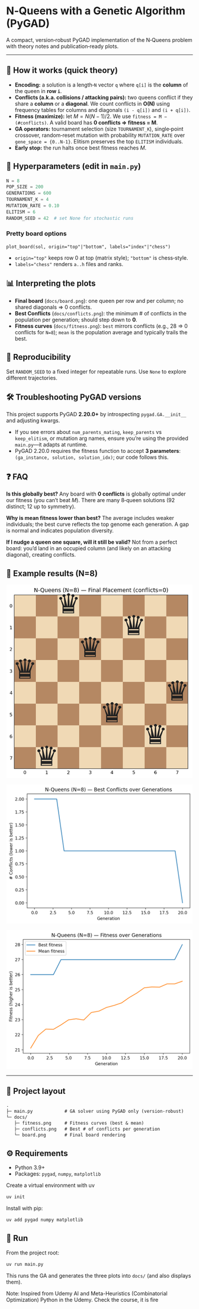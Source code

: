 # N‑Queens with a Genetic Algorithm (PyGAD)

A compact, version‑robust PyGAD implementation of the N‑Queens problem with theory notes and publication‑ready plots.

---

## 🧠 How it works (quick theory)

* **Encoding:** a solution is a length‑`N` vector `q` where `q[i]` is the **column** of the queen in **row `i`**.
* **Conflicts (a.k.a. collisions / attacking pairs):** two queens conflict if they share a **column** or a **diagonal**. We count conflicts in **O(N)** using frequency tables for columns and diagonals `(i - q[i])` and `(i + q[i])`.
* **Fitness (maximize):** let $M = N(N-1)/2$. We use `fitness = M − (#conflicts)`. A valid board has **0 conflicts ⇒ fitness = M**.
* **GA operators:** tournament selection (size `TOURNAMENT_K`), single‑point crossover, random‑reset mutation with probability `MUTATION_RATE` over `gene_space = {0..N‑1}`. Elitism preserves the top `ELITISM` individuals.
* **Early stop:** the run halts once best fitness reaches $M$.

## 🔧 Hyperparameters (edit in `main.py`)

```python
N = 8
POP_SIZE = 200
GENERATIONS = 600
TOURNAMENT_K = 4
MUTATION_RATE = 0.10
ELITISM = 6
RANDOM_SEED = 42  # set None for stochastic runs
```

### Pretty board options

`plot_board(sol, origin="top"|"bottom", labels="index"|"chess")`

* `origin="top"` keeps row 0 at top (matrix style); `"bottom"` is chess‑style.
* `labels="chess"` renders `a..h` files and ranks.

## 📊 Interpreting the plots

* **Final board** (`docs/board.png`): one queen per row and per column; no shared diagonals ⇒ 0 conflicts.
* **Best Conflicts** (`docs/conflicts.png`): the minimum # of conflicts in the population per generation; should step down to **0**.
* **Fitness curves** (`docs/fitness.png`): `best` mirrors conflicts (e.g., 28 ⇒ 0 conflicts for `N=8`); `mean` is the population average and typically trails the best.

## 🧪 Reproducibility

Set `RANDOM_SEED` to a fixed integer for repeatable runs. Use `None` to explore different trajectories.

## 🛠️ Troubleshooting PyGAD versions

This project supports PyGAD **2.20.0+** by introspecting `pygad.GA.__init__` and adjusting kwargs.

* If you see errors about `num_parents_mating`, `keep_parents` vs `keep_elitism`, or mutation arg names, ensure you’re using the provided `main.py`—it adapts at runtime.
* PyGAD 2.20.0 requires the fitness function to accept **3 parameters**: `(ga_instance, solution, solution_idx)`; our code follows this.

## ❓ FAQ

**Is this globally best?**  Any board with **0 conflicts** is globally optimal under our fitness (you can’t beat $M$). There are many 8‑queen solutions (92 distinct; 12 up to symmetry).

**Why is mean fitness lower than best?**  The average includes weaker individuals; the best curve reflects the top genome each generation. A gap is normal and indicates population diversity.

**If I nudge a queen one square, will it still be valid?**  Not from a perfect board: you’d land in an occupied column (and likely on an attacking diagonal), creating conflicts.

## 🧾 Example results (N=8)

![Final board](docs/board.png)

![Best conflicts over generations](docs/conflicts.png)

![Fitness over generations](docs/fitness.png)

---

## 📁 Project layout

```
.
├─ main.py            # GA solver using PyGAD only (version‑robust)
└─ docs/
   ├─ fitness.png     # Fitness curves (best & mean)
   ├─ conflicts.png   # Best # of conflicts per generation
   └─ board.png       # Final board rendering
```

## ⚙️ Requirements

* Python 3.9+
* Packages: `pygad`, `numpy`, `matplotlib`

Create a virtual environment with uv
```bash
uv init
```

Install with pip:

```bash
uv add pygad numpy matplotlib
```

## 🚀 Run

From the project root:

```bash
uv run main.py
```

This runs the GA and generates the three plots into `docs/` (and also displays them).

Note: Inspired from Udemy AI and Meta-Heuristics (Combinatorial Optimization) Python in the Udemy. Check the course, it is fire


